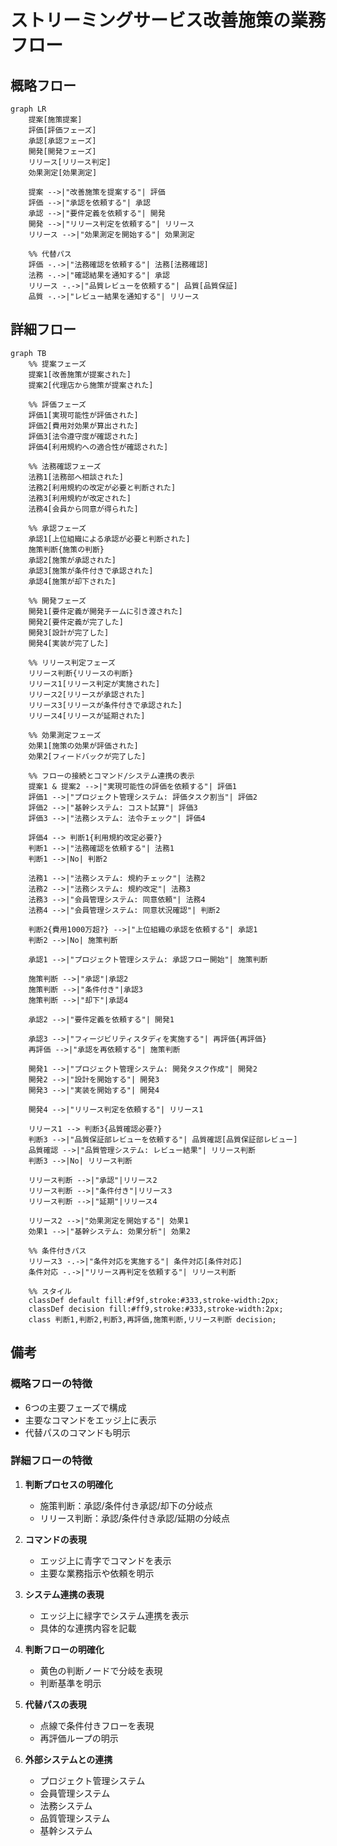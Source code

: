 # ストリーミングサービス改善施策の業務フロー

## 概略フロー
```mermaid
graph LR
    提案[施策提案]
    評価[評価フェーズ]
    承認[承認フェーズ]
    開発[開発フェーズ]
    リリース[リリース判定]
    効果測定[効果測定]

    提案 -->|"改善施策を提案する"| 評価
    評価 -->|"承認を依頼する"| 承認
    承認 -->|"要件定義を依頼する"| 開発
    開発 -->|"リリース判定を依頼する"| リリース
    リリース -->|"効果測定を開始する"| 効果測定

    %% 代替パス
    評価 -.->|"法務確認を依頼する"| 法務[法務確認]
    法務 -.->|"確認結果を通知する"| 承認
    リリース -.->|"品質レビューを依頼する"| 品質[品質保証]
    品質 -.->|"レビュー結果を通知する"| リリース
```

## 詳細フロー
```mermaid
graph TB
    %% 提案フェーズ
    提案1[改善施策が提案された]
    提案2[代理店から施策が提案された]
    
    %% 評価フェーズ
    評価1[実現可能性が評価された]
    評価2[費用対効果が算出された]
    評価3[法令遵守度が確認された]
    評価4[利用規約への適合性が確認された]
    
    %% 法務確認フェーズ
    法務1[法務部へ相談された]
    法務2[利用規約の改定が必要と判断された]
    法務3[利用規約が改定された]
    法務4[会員から同意が得られた]
    
    %% 承認フェーズ
    承認1[上位組織による承認が必要と判断された]
    施策判断{施策の判断}
    承認2[施策が承認された]
    承認3[施策が条件付きで承認された]
    承認4[施策が却下された]
    
    %% 開発フェーズ
    開発1[要件定義が開発チームに引き渡された]
    開発2[要件定義が完了した]
    開発3[設計が完了した]
    開発4[実装が完了した]
    
    %% リリース判定フェーズ
    リリース判断{リリースの判断}
    リリース1[リリース判定が実施された]
    リリース2[リリースが承認された]
    リリース3[リリースが条件付きで承認された]
    リリース4[リリースが延期された]
    
    %% 効果測定フェーズ
    効果1[施策の効果が評価された]
    効果2[フィードバックが完了した]

    %% フローの接続とコマンド/システム連携の表示
    提案1 & 提案2 -->|"実現可能性の評価を依頼する"| 評価1
    評価1 -->|"プロジェクト管理システム: 評価タスク割当"| 評価2
    評価2 -->|"基幹システム: コスト試算"| 評価3
    評価3 -->|"法務システム: 法令チェック"| 評価4
    
    評価4 --> 判断1{利用規約改定必要?}
    判断1 -->|"法務確認を依頼する"| 法務1
    判断1 -->|No| 判断2
    
    法務1 -->|"法務システム: 規約チェック"| 法務2
    法務2 -->|"法務システム: 規約改定"| 法務3
    法務3 -->|"会員管理システム: 同意依頼"| 法務4
    法務4 -->|"会員管理システム: 同意状況確認"| 判断2
    
    判断2{費用1000万超?} -->|"上位組織の承認を依頼する"| 承認1
    判断2 -->|No| 施策判断
    
    承認1 -->|"プロジェクト管理システム: 承認フロー開始"| 施策判断
    
    施策判断 -->|"承認"|承認2
    施策判断 -->|"条件付き"|承認3
    施策判断 -->|"却下"|承認4
    
    承認2 -->|"要件定義を依頼する"| 開発1
    
    承認3 -->|"フィージビリティスタディを実施する"| 再評価{再評価}
    再評価 -->|"承認を再依頼する"| 施策判断
    
    開発1 -->|"プロジェクト管理システム: 開発タスク作成"| 開発2
    開発2 -->|"設計を開始する"| 開発3
    開発3 -->|"実装を開始する"| 開発4
    
    開発4 -->|"リリース判定を依頼する"| リリース1
    
    リリース1 --> 判断3{品質確認必要?}
    判断3 -->|"品質保証部レビューを依頼する"| 品質確認[品質保証部レビュー]
    品質確認 -->|"品質管理システム: レビュー結果"| リリース判断
    判断3 -->|No| リリース判断
    
    リリース判断 -->|"承認"|リリース2
    リリース判断 -->|"条件付き"|リリース3
    リリース判断 -->|"延期"|リリース4
    
    リリース2 -->|"効果測定を開始する"| 効果1
    効果1 -->|"基幹システム: 効果分析"| 効果2
    
    %% 条件付きパス
    リリース3 -.->|"条件対応を実施する"| 条件対応[条件対応]
    条件対応 -.->|"リリース再判定を依頼する"| リリース判断
    
    %% スタイル
    classDef default fill:#f9f,stroke:#333,stroke-width:2px;
    classDef decision fill:#ff9,stroke:#333,stroke-width:2px;
    class 判断1,判断2,判断3,再評価,施策判断,リリース判断 decision;
```

## 備考

### 概略フローの特徴
- 6つの主要フェーズで構成
- 主要なコマンドをエッジ上に表示
- 代替パスのコマンドも明示

### 詳細フローの特徴
1. **判断プロセスの明確化**
   - 施策判断：承認/条件付き承認/却下の分岐点
   - リリース判断：承認/条件付き承認/延期の分岐点

2. **コマンドの表現**
   - エッジ上に青字でコマンドを表示
   - 主要な業務指示や依頼を明示

3. **システム連携の表現**
   - エッジ上に緑字でシステム連携を表示
   - 具体的な連携内容を記載

4. **判断フローの明確化**
   - 黄色の判断ノードで分岐を表現
   - 判断基準を明示

5. **代替パスの表現**
   - 点線で条件付きフローを表現
   - 再評価ループの明示

6. **外部システムとの連携**
   - プロジェクト管理システム
   - 会員管理システム
   - 法務システム
   - 品質管理システム
   - 基幹システム
